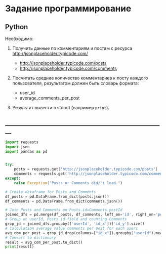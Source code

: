 # Задание программирование

## Python

Необходимо:
1. Получить данные по комментариям и постам с ресурса http://jsonplaceholder.typicode.com/
    * http://jsonplaceholder.typicode.com/posts
    * http://jsonplaceholder.typicode.com/comments

2. Посчитать среднее количество комментариев к посту каждого
   пользователя, результатом должен быть словарь формата:
    * user_id
    * average_comments_per_post
   
3. Результат вывести в stdout (например `print`).

## ____________________________________________________
```python
import requests
import json
import pandas as pd


try:
    posts = requests.get('http://jsonplaceholder.typicode.com/posts')
    comments = requests.get('http://jsonplaceholder.typicode.com/comments')
except:
    raise Exception("Posts or Comments did/'t load.")

# Create dataframe for Posts and Comments
df_posts = pd.DataFrame.from_dict(posts.json())
df_comments = pd.DataFrame.from_dict(comments.json())

# Join Posts and Comments on Posts.id=Comments.postId
joined_dfs = pd.merge(df_posts, df_comments, left_on='id', right_on='postId', how='left')
# Group on userId, Posts.id field and counting Comments
grop_jd = joined_dfs.groupby(['userId', 'id_x'])['id_y'].size()
# Calculation average value comments per post for each users
avg_com_per_post = grop_jd.drop(columns=["id_x"]).groupby("userId").mean()
# Convert to dictionary
result = avg_com_per_post.to_dict()
print(result)
```
